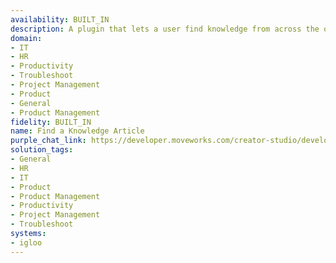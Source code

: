 ```yaml
---
availability: BUILT_IN
description: A plugin that lets a user find knowledge from across the organization.
domain:
- IT
- HR
- Productivity
- Troubleshoot
- Project Management
- Product
- General
- Product Management
fidelity: BUILT_IN
name: Find a Knowledge Article
purple_chat_link: https://developer.moveworks.com/creator-studio/developer-tools/purple-chat/?conversation=%7B%22startTimestamp%22%3A%2211%3A43+AM%22%2C%22messages%22%3A%5B%7B%22role%22%3A%22user%22%2C%22parts%22%3A%5B%7B%22richText%22%3A%22%3Cp%3Ecan+you+help+me+find+the+latest+team+performance+report%3F%3C%2Fp%3E%22%7D%5D%7D%2C%7B%22role%22%3A%22assistant%22%2C%22parts%22%3A%5B%7B%22richText%22%3A%22%3Cp%3EHere%E2%80%99s+the+document+where+I+found+the+%27Team+Performance+Report+Q4+2024%27+in+our+shared+team+space.%3C%2Fp%3E%22%7D%5D%7D%5D%7D
solution_tags:
- General
- HR
- IT
- Product
- Product Management
- Productivity
- Project Management
- Troubleshoot
systems:
- igloo
---
```

